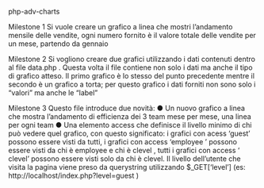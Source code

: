 php-adv-charts


Milestone 1
Si vuole creare un grafico a linea che mostri l’andamento mensile delle vendite, ogni numero
fornito è il valore totale delle vendite per un mese, partendo da gennaio

Milestone 2
Si vogliono creare due grafici utilizzando i dati contenuti dentro al file data.php . Questa volta
il file contiene non solo i dati ma anche il tipo di grafico atteso.
Il primo grafico è lo stesso del punto precedente mentre il secondo è un grafico a torta; per
questo grafico i dati forniti non sono solo i “valori” ma anche le “label”

Milestone 3
Questo file introduce due novità:
● Un nuovo grafico a linea che mostra l’andamento di efficienza dei 3 team mese per
mese, una linea per ogni team
● Una elemento access che definisce il livello minimo di chi può vedere quel grafico,
con questo significato: i grafici con acess ‘guest’ possono essere visti da tutti, i grafici
con access ‘employee ’ possono essere visti da chi è employee e chi è clevel , tutti i
grafici con access ‘ clevel’ possono essere visti solo da chi è clevel.
Il livello dell’utente che visita la pagina viene preso da querystring utilizzando $_GET[‘level’]
(es: http://localhost/index.php?level=guest )
